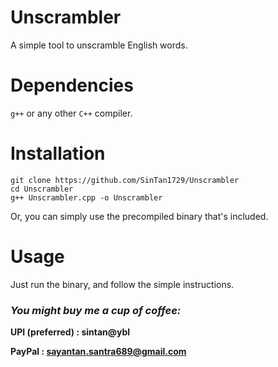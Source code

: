 # Unscrambler
A simple tool to unscramble English words.

# Dependencies

`g++` or any other `C++` compiler.

# Installation

```
git clone https://github.com/SinTan1729/Unscrambler
cd Unscrambler
g++ Unscrambler.cpp -o Unscrambler
```
Or, you can simply use the precompiled binary that's included.

# Usage

Just run the binary, and follow the simple instructions.

### _You might buy me a cup of coffee:_

**UPI (preferred) : sintan@ybl**

**PayPal : sayantan.santra689@gmail.com** 
